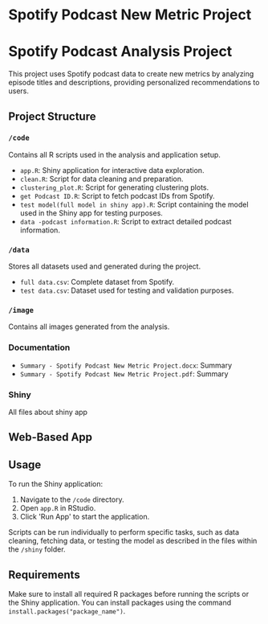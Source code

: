# Spotify Podcast New Metric Project

# Spotify Podcast Analysis Project

This project uses Spotify podcast data to create new metrics by analyzing episode titles and descriptions, providing personalized recommendations to users.

## Project Structure

### `/code`
Contains all R scripts used in the analysis and application setup.
- `app.R`: Shiny application for interactive data exploration.
- `clean.R`: Script for data cleaning and preparation.
- `clustering_plot.R`: Script for generating clustering plots.
- `get Podcast ID.R`: Script to fetch podcast IDs from Spotify.
- `test model(full model in shiny app).R`: Script containing the model used in the Shiny app for testing purposes.
- `data -podcast information.R`: Script to extract detailed podcast information.

### `/data`
Stores all datasets used and generated during the project.
- `full data.csv`: Complete dataset from Spotify.
- `test data.csv`: Dataset used for testing and validation purposes.

### `/image`
Contains all images generated from the analysis.

### Documentation
- `Summary - Spotify Podcast New Metric Project.docx`: Summary
- `Summary - Spotify Podcast New Metric Project.pdf`: Summary

### Shiny
All files about shiny app

## Web-Based App


## Usage

To run the Shiny application:
1. Navigate to the `/code` directory.
2. Open `app.R` in RStudio.
3. Click 'Run App' to start the application.

Scripts can be run individually to perform specific tasks, such as data cleaning, fetching data, or testing the model as described in the files within the `/shiny` folder.

## Requirements

Make sure to install all required R packages before running the scripts or the Shiny application. You can install packages using the command `install.packages("package_name")`.
